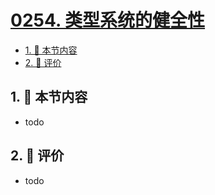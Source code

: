 # [0254. 类型系统的健全性](https://github.com/tnotesjs/TNotes.typescript/tree/main/notes/0254.%20%E7%B1%BB%E5%9E%8B%E7%B3%BB%E7%BB%9F%E7%9A%84%E5%81%A5%E5%85%A8%E6%80%A7)

<!-- region:toc -->

- [1. 🎯 本节内容](#1--本节内容)
- [2. 🫧 评价](#2--评价)

<!-- endregion:toc -->

## 1. 🎯 本节内容

- todo

## 2. 🫧 评价

- todo
